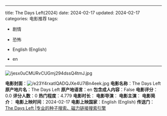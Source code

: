 
---
title: The Days Left(2024)
date: 2024-02-17
updated: 2024-02-17
categories: 电影推荐
tags:

- 剧情
- 恐怖

- English (English)
- en
---

<img src="https://image.tmdb.org/t/p/original/jesx0uCMURvCUGmj294dssQ4tmJ.jpg" alt="/jesx0uCMURvCUGmj294dssQ4tmJ.jpg" title="/jesx0uCMURvCUGmj294dssQ4tmJ.jpg">

**电影封面**：<img src="https://image.tmdb.org/t/p/w200/e23Y4rxatlQADQJXe4U7lBn4eek.jpg" alt="/e23Y4rxatlQADQJXe4U7lBn4eek.jpg" title="/e23Y4rxatlQADQJXe4U7lBn4eek.jpg">
**电影名称**：The Days Left
**原产地片名**：The Days Left
**原产地语言**：en
**包含成人内容**：False
**电影评分**：0.0
**评分人数**：0
**热门程度**：4.779
**电影时长**：
**电影导演**：
**电影主演**：
**电影简介**：
**电影上映时间**：2024-02-17
**电影上映国家**：English (English)
**传送门**：[The Days Left |专业的种子搜索、磁力链接搜索引擎](https://movie.amd794.com:2083/?search=The%20Days%20Left&ordering=&mode=match_phrase&page_size=10&page=1)


